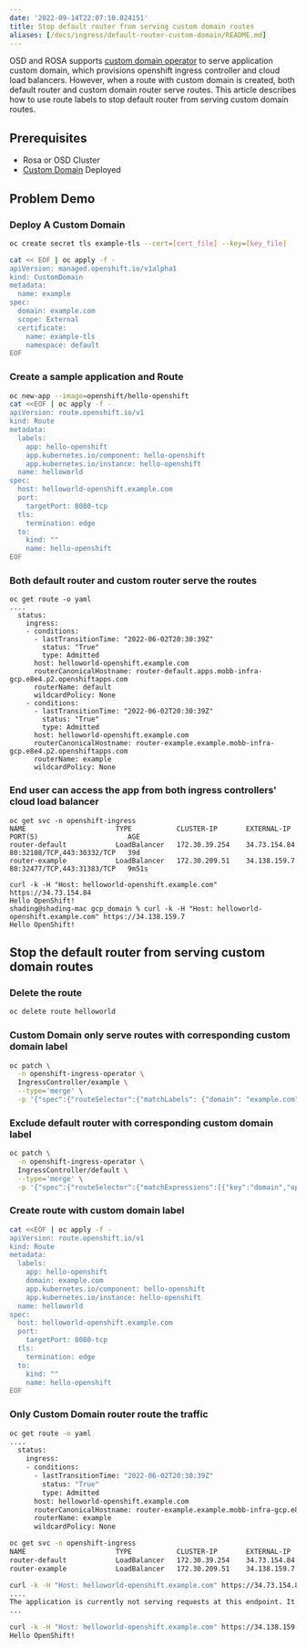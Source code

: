 ```yaml
---
date: '2022-09-14T22:07:10.024151'
title: Stop default router from serving custom domain routes
aliases: [/docs/ingress/default-router-custom-domain/README.md]
---
```


OSD and ROSA supports [custom domain operator](https://docs.openshift.com/rosa/applications/deployments/osd-config-custom-domains-applications.html) to serve application custom domain, which provisions openshift ingress controller and cloud load balancers. However, when a route with custom domain is created, both default router and custom domain router serve routes. This article describes how to use route labels to stop default router from serving custom domain routes.

## Prerequisites

* Rosa or OSD Cluster
* [Custom Domain](https://docs.openshift.com/rosa/applications/deployments/osd-config-custom-domains-applications.html) Deployed

## Problem Demo

### Deploy A Custom Domain

```bash
oc create secret tls example-tls --cert=[cert_file] --key=[key_file]

cat << EOF | oc apply -f -
apiVersion: managed.openshift.io/v1alpha1
kind: CustomDomain
metadata:
  name: example
spec:
  domain: example.com
  scope: External
  certificate:
    name: example-tls
    namespace: default
EOF
```

### Create a sample application and Route

```bash
oc new-app --image=openshift/hello-openshift
cat <<EOF | oc apply -f -
apiVersion: route.openshift.io/v1
kind: Route
metadata:
  labels:
    app: hello-openshift
    app.kubernetes.io/component: hello-openshift
    app.kubernetes.io/instance: hello-openshift
  name: helloworld
spec:
  host: helloworld-openshift.example.com
  port:
    targetPort: 8080-tcp
  tls:
    termination: edge
  to:
    kind: ""
    name: hello-openshift
EOF
```

### Both default router and custom router serve the routes

```
oc get route -o yaml
....
  status:
    ingress:
    - conditions:
      - lastTransitionTime: "2022-06-02T20:30:39Z"
        status: "True"
        type: Admitted
      host: helloworld-openshift.example.com
      routerCanonicalHostname: router-default.apps.mobb-infra-gcp.e8e4.p2.openshiftapps.com
      routerName: default
      wildcardPolicy: None
    - conditions:
      - lastTransitionTime: "2022-06-02T20:30:39Z"
        status: "True"
        type: Admitted
      host: helloworld-openshift.example.com
      routerCanonicalHostname: router-example.example.mobb-infra-gcp.e8e4.p2.openshiftapps.com
      routerName: example
      wildcardPolicy: None
```

### End user can access the app from both ingress controllers' cloud load balancer

```
oc get svc -n openshift-ingress
NAME                      TYPE           CLUSTER-IP       EXTERNAL-IP    PORT(S)                      AGE
router-default            LoadBalancer   172.30.39.254    34.73.154.84   80:32108/TCP,443:30332/TCP   39d
router-example            LoadBalancer   172.30.209.51    34.138.159.7   80:32477/TCP,443:31383/TCP   9m51s

curl -k -H "Host: helloworld-openshift.example.com" https://34.73.154.84
Hello OpenShift!
shading@shading-mac gcp_domain % curl -k -H "Host: helloworld-openshift.example.com" https://34.138.159.7
Hello OpenShift!
```

## Stop the default router from serving custom domain routes

### Delete the route

```bash
oc delete route helloworld
```

### Custom Domain only serve routes with corresponding custom domain label

```bash
oc patch \
  -n openshift-ingress-operator \
  IngressController/example \
  --type='merge' \
  -p '{"spec":{"routeSelector":{"matchLabels": {"domain": "example.com"}}}}'
```

### Exclude default router with corresponding custom domain label

```bash
oc patch \
  -n openshift-ingress-operator \
  IngressController/default \
  --type='merge' \
  -p '{"spec":{"routeSelector":{"matchExpressions":[{"key":"domain","operator":"NotIn","values":["example.com"]}]}}}'
```

### Create route with custom domain label

```bash
cat <<EOF | oc apply -f -
apiVersion: route.openshift.io/v1
kind: Route
metadata:
  labels:
    app: hello-openshift
    domain: example.com
    app.kubernetes.io/component: hello-openshift
    app.kubernetes.io/instance: hello-openshift
  name: helloworld
spec:
  host: helloworld-openshift.example.com
  port:
    targetPort: 8080-tcp
  tls:
    termination: edge
  to:
    kind: ""
    name: hello-openshift
EOF
```

### Only Custom Domain router route the traffic

```bash
oc get route -o yaml
....
  status:
    ingress:
    - conditions:
      - lastTransitionTime: "2022-06-02T20:30:39Z"
        status: "True"
        type: Admitted
      host: helloworld-openshift.example.com
      routerCanonicalHostname: router-example.example.mobb-infra-gcp.e8e4.p2.openshiftapps.com
      routerName: example
      wildcardPolicy: None

oc get svc -n openshift-ingress
NAME                      TYPE           CLUSTER-IP       EXTERNAL-IP    PORT(S)                      AGE
router-default            LoadBalancer   172.30.39.254    34.73.154.84   80:32108/TCP,443:30332/TCP   39d
router-example            LoadBalancer   172.30.209.51    34.138.159.7   80:32477/TCP,443:31383/TCP   9m51s

curl -k -H "Host: helloworld-openshift.example.com" https://34.73.154.84
....
The application is currently not serving requests at this endpoint. It may not have been started or is still starting.
...

curl -k -H "Host: helloworld-openshift.example.com" https://34.138.159.7
Hello OpenShift!
```
